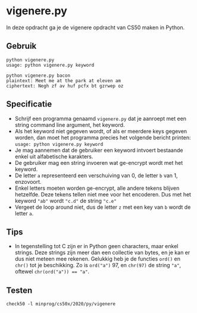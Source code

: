 # vigenere.py

In deze opdracht ga je de vigenere opdracht van CS50 maken in Python.

## Gebruik

	python vigenere.py
	usage: python vigenere.py keyword

	python vigenere.py bacon
	plaintext: Meet me at the park at eleven am
	ciphertext: Negh zf av huf pcfx bt gzrwep oz

## Specificatie

* Schrijf een programma genaamd `vigenere.py` dat je aanroept met een string command line argument, het keyword.
* Als het keyword niet gegeven wordt, of als er meerdere keys gegeven worden, dan moet het programma precies het volgende bericht printen: `usage: python vigenere.py keyword`
* Je mag aannemen dat de gebruiker een keyword intvoert bestaande enkel uit alfabetische karakters.
* De gebruiker mag een string invoeren wat ge-encrypt wordt met het keyword.
* De letter `a` representeerd een verschuiving van 0, de letter `b` van 1, enzovoort.
* Enkel letters moeten worden ge-encrypt, alle andere tekens blijven hetzelfde. Deze tekens tellen niet mee voor het encoderen. Dus met het keyword `"ab"` wordt `"c.d"` de string `"c.e"`
* Vergeet de loop around niet, dus de letter `z` met een key van `b` wordt de letter `a`.

## Tips

* In tegenstelling tot C zijn er in Python geen characters, maar enkel strings. Deze strings zijn meer dan een collectie van bytes, en je kan er dus niet meteen mee rekenen. Gelukkig heb je de functies `ord()` en `chr()` tot je beschikking. Zo is `ord("a")` 97, en `chr(97)` de string `"a"`, oftewel `chr(ord("a")) == "a"`.

## Testen

	check50 -l minprog/cs50x/2020/py/vigenere
